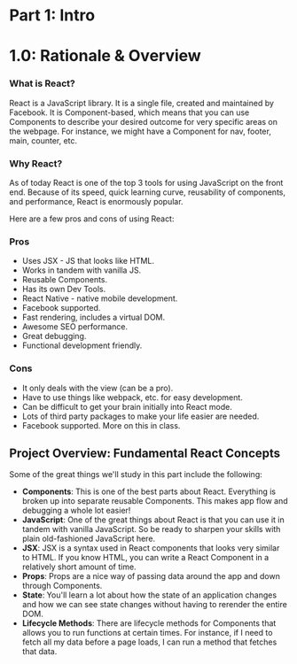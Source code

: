 # Part 1: Intro

# 1.0: Rationale & Overview

### What is React?

React is a JavaScript library. It is a single file, created and maintained by Facebook. It is Component-based, which means that you can use Components to describe your desired outcome for very specific areas on the webpage. For instance, we might have a Component for nav, footer, main, counter, etc.

### Why React?

As of today React is one of the top 3 tools for using JavaScript on the front end. Because of its speed, quick learning curve, reusability of components, and performance, React is enormously popular.

Here are a few pros and cons of using React:

### Pros

* Uses JSX - JS that looks like HTML.
* Works in tandem with vanilla JS.
* Reusable Components.
* Has its own Dev Tools.
* React Native - native mobile development.
* Facebook supported.
* Fast rendering, includes a virtual DOM.
* Awesome SEO performance.
* Great debugging.
* Functional development friendly.

### Cons

* It only deals with the view \(can be a pro\).
* Have to use things like webpack, etc. for easy development.
* Can be difficult to get your brain initially into React mode.
* Lots of third party packages to make your life easier are needed.
* Facebook supported. More on this in class. 

## Project Overview: Fundamental React Concepts

Some of the great things we'll study in this part include the following:

* **Components**: This is one of the best parts about React. Everything is broken up into separate reusable Components. This makes app flow and debugging a whole lot easier!
* **JavaScript**: One of the great things about React is that you can use it in tandem with vanilla JavaScript. So be ready to sharpen your skills with plain old-fashioned JavaScript here.
* **JSX**: JSX is a syntax used in React components that looks very similar to HTML. If you know HTML, you can write a React Component in a relatively short amount of time.
* **Props**: Props are a nice way of passing data around the app and down through Components.
* **State**: You'll learn a lot about how the state of an application changes and how we can see state changes without having to rerender the entire DOM.
* **Lifecycle Methods**: There are lifecycle methods for Components that allows you to run functions at certain times. For instance, if I need to fetch all my data before a page loads, I can run a method that fetches that data.

